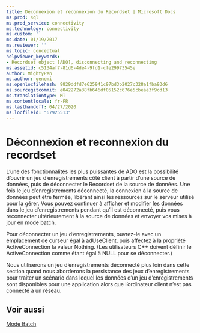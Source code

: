 ```yaml
---
title: Déconnexion et reconnexion du Recordset | Microsoft Docs
ms.prod: sql
ms.prod_service: connectivity
ms.technology: connectivity
ms.custom: ''
ms.date: 01/19/2017
ms.reviewer: ''
ms.topic: conceptual
helpviewer_keywords:
- Recordset object [ADO], disconnecting and reconnecting
ms.assetid: c5134af7-81d6-4de4-9fd1-cfe29973545e
author: MightyPen
ms.author: genemi
ms.openlocfilehash: 9829ddfd7e625941c97bd3b2027c328a1fba93d6
ms.sourcegitcommit: e042272a38fb646df05152c676e5cbeae3f9cd13
ms.translationtype: MT
ms.contentlocale: fr-FR
ms.lasthandoff: 04/27/2020
ms.locfileid: "67925513"
---
```

# <a name="disconnecting-and-reconnecting-the-recordset"></a>Déconnexion et reconnexion du recordset
L’une des fonctionnalités les plus puissantes de ADO est la possibilité d’ouvrir un jeu d’enregistrements côté client à partir d’une source de données, puis de déconnecter le Recordset de la source de données. Une fois le jeu d’enregistrements déconnecté, la connexion à la source de données peut être fermée, libérant ainsi les ressources sur le serveur utilisé pour la gérer. Vous pouvez continuer à afficher et modifier les données dans le jeu d’enregistrements pendant qu’il est déconnecté, puis vous reconnecter ultérieurement à la source de données et envoyer vos mises à jour en mode batch.  
  
 Pour déconnecter un jeu d’enregistrements, ouvrez-le avec un emplacement de curseur égal à adUseClient, puis affectez à la propriété ActiveConnection la valeur Nothing. (Les utilisateurs C++ doivent définir le ActiveConnection comme étant égal à NULL pour se déconnecter.)  
  
 Nous utiliserons un jeu d’enregistrements déconnecté plus loin dans cette section quand nous aborderons la persistance des jeux d’enregistrements pour traiter un scénario dans lequel les données d’un jeu d’enregistrements sont disponibles pour une application alors que l’ordinateur client n’est pas connecté à un réseau.  
  
## <a name="see-also"></a>Voir aussi  
 [Mode Batch](../../../ado/guide/data/batch-mode.md)
